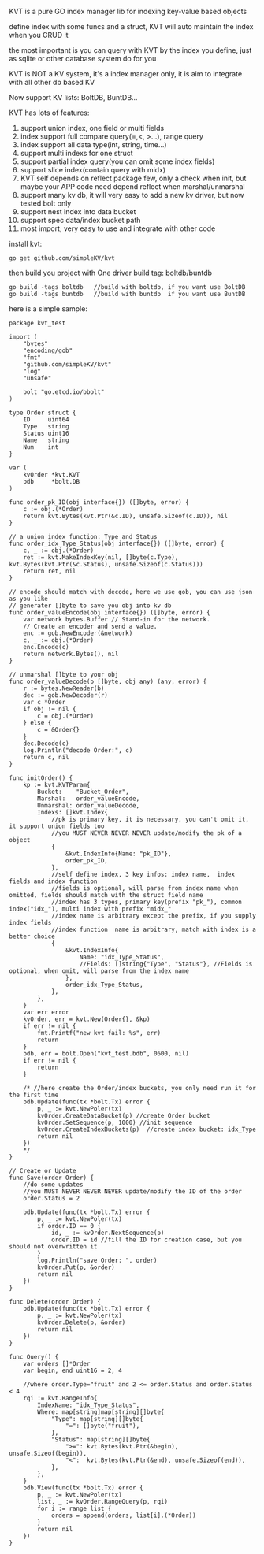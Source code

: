KVT is a pure GO index manager lib for indexing key-value based objects

define index with some funcs and a struct, KVT will auto maintain the index when you CRUD it

the most important is you can query with KVT by the index you define, just as sqlite or other database system do for you

KVT is NOT a KV system, it's a index manager only, it is aim to integrate with all other db based KV 

Now support KV lists:  BoltDB, BuntDB...

KVT has lots of features:
1. support union index, one field or multi fields
2. index support full compare query(=,<, >...), range query
3. index support all data type(int, string, time...) 
4. support multi indexs for one struct
5. support partial index query(you can omit some index fields)
6. support slice index(contain query with midx)
7. KVT self depends on reflect package few, only a check when init, but maybe your APP code need depend reflect when marshal/unmarshal
8. support many kv db, it will very easy to add a new kv driver, but now tested bolt only
9. support nest index into data bucket
10. support spec data/index bucket path
11. most import, very easy to use and integrate with other code

install kvt:
```
go get github.com/simpleKV/kvt 
```
then build you project with One driver build tag: boltdb/buntdb
```
go build -tags boltdb   //build with boltdb, if you want use BoltDB
go build -tags buntdb   //build with buntdb  if you want use BuntDB
```

here is a simple sample:
```
package kvt_test

import (
	"bytes"
	"encoding/gob"
	"fmt"
	"github.com/simpleKV/kvt"
	"log"
	"unsafe"

	bolt "go.etcd.io/bbolt"
)

type Order struct {
	ID     uint64
	Type   string
	Status uint16
	Name   string
	Num    int
}

var (
	kvOrder *kvt.KVT
	bdb     *bolt.DB
)

func order_pk_ID(obj interface{}) ([]byte, error) {
	c := obj.(*Order)
	return kvt.Bytes(kvt.Ptr(&c.ID), unsafe.Sizeof(c.ID)), nil
}

// a union index function: Type and Status
func order_idx_Type_Status(obj interface{}) ([]byte, error) {
	c, _ := obj.(*Order)
	ret := kvt.MakeIndexKey(nil, []byte(c.Type), kvt.Bytes(kvt.Ptr(&c.Status), unsafe.Sizeof(c.Status)))
	return ret, nil
}

// encode should match with decode, here we use gob, you can use json as you like
// generater []byte to save you obj into kv db
func order_valueEncode(obj interface{}) ([]byte, error) {
	var network bytes.Buffer // Stand-in for the network.
	// Create an encoder and send a value.
	enc := gob.NewEncoder(&network)
	c, _ := obj.(*Order)
	enc.Encode(c)
	return network.Bytes(), nil
}

// unmarshal []byte to your obj
func order_valueDecode(b []byte, obj any) (any, error) {
	r := bytes.NewReader(b)
	dec := gob.NewDecoder(r)
	var c *Order
	if obj != nil {
		c = obj.(*Order)
	} else {
		c = &Order{}
	}
	dec.Decode(c)
	log.Println("decode Order:", c)
	return c, nil
}

func initOrder() {
	kp := kvt.KVTParam{
		Bucket:    "Bucket_Order",
		Marshal:   order_valueEncode,
		Unmarshal: order_valueDecode,
		Indexs: []kvt.Index{
			//pk is primary key, it is necessary, you can't omit it, it support union fields too
			//you MUST NEVER NEVER NEVER update/modify the pk of a object
			{
				&kvt.IndexInfo{Name: "pk_ID"},
				order_pk_ID,
			},
			//self define index, 3 key infos: index name,  index fields and index function
			//fields is optional, will parse from index name when omitted, fields should match with the struct field name
			//index has 3 types, primary key(prefix "pk_"), common index("idx_"), multi index with prefix "midx_"
			//index name is arbitrary except the prefix, if you supply index fields
			//index function  name is arbitrary, match with index is a better choice
			{
				&kvt.IndexInfo{
					Name: "idx_Type_Status",
					//Fields: []string{"Type", "Status"}, //Fields is optional, when omit, will parse from the index name
				},
				order_idx_Type_Status,
			},
		},
	}
	var err error
	kvOrder, err = kvt.New(Order{}, &kp)
	if err != nil {
		fmt.Printf("new kvt fail: %s", err)
		return
	}
	bdb, err = bolt.Open("kvt_test.bdb", 0600, nil)
	if err != nil {
		return
	}

	/* //here create the Order/index buckets, you only need run it for the first time
	bdb.Update(func(tx *bolt.Tx) error {
		p, _ := kvt.NewPoler(tx)
		kvOrder.CreateDataBucket(p) //create Order bucket
		kvOrder.SetSequence(p, 1000) //init sequence
		kvOrder.CreateIndexBuckets(p)  //create index bucket: idx_Type
		return nil
	})
	*/
}

// Create or Update
func Save(order Order) {
	//do some updates
	//you MUST NEVER NEVER NEVER update/modify the ID of the order
	order.Status = 2

	bdb.Update(func(tx *bolt.Tx) error {
		p, _ := kvt.NewPoler(tx)
		if order.ID == 0 {
			id, _ := kvOrder.NextSequence(p)
			order.ID = id //fill the ID for creation case, but you should not overwritten it
		}
		log.Println("save Order: ", order)
		kvOrder.Put(p, &order)
		return nil
	})
}

func Delete(order Order) {
	bdb.Update(func(tx *bolt.Tx) error {
		p, _ := kvt.NewPoler(tx)
		kvOrder.Delete(p, &order)
		return nil
	})
}

func Query() {
	var orders []*Order
	var begin, end uint16 = 2, 4

	//where order.Type="fruit" and 2 <= order.Status and order.Status < 4
	rqi := kvt.RangeInfo{
		IndexName: "idx_Type_Status",
		Where: map[string]map[string][]byte{
			"Type": map[string][]byte{
				"=": []byte("fruit"),
			},
			"Status": map[string][]byte{
				">=": kvt.Bytes(kvt.Ptr(&begin), unsafe.Sizeof(begin)),
				"<":  kvt.Bytes(kvt.Ptr(&end), unsafe.Sizeof(end)),
			},
		},
	}
	bdb.View(func(tx *bolt.Tx) error {
		p, _ := kvt.NewPoler(tx)
		list, _ := kvOrder.RangeQuery(p, rqi)
		for i := range list {
			orders = append(orders, list[i].(*Order))
		}
		return nil
	})
}
```
